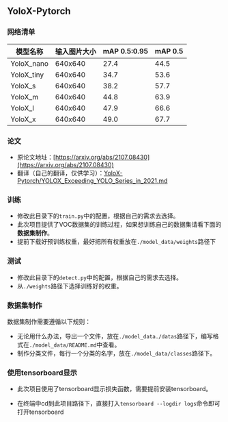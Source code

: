 ## YoloX-Pytorch

### 网络清单

| 模型名称   |            输入图片大小 | mAP 0.5:0.95 | mAP 0.5 |
| ---------- |   ------------ | ------------ | ------- |
| YoloX_nano |         640x640      | 27.4         | 44.5    |
| YoloX_tiny |          640x640      | 34.7         | 53.6    |
| YoloX_s    |         640x640      | 38.2         | 57.7    |
| YoloX_m    |          640x640      | 44.8         | 63.9    |
| YoloX_l    |         640x640      | 47.9         | 66.6    |
| YoloX_x    |           640x640      | 49.0         | 67.7    |

### 论文

- 原论文地址：[https://arxiv.org/abs/2107.08430](https://arxiv.org/abs/2107.08430)
- 翻译（自己的翻译，仅供学习）：[YoloX-Pytorch/YOLOX_Exceeding_YOLO_Series_in_2021.md](https://github.com/Magic-Matrix/YoloX-Pytorch/blob/master/YOLOX_Exceeding_YOLO_Series_in_2021.md)

### 训练

- 修改此目录下的`train.py`中的配置，根据自己的需求去选择。
- 此次项目提供了VOC数据集的训练过程，如果想训练自己的数据集请看下面的**数据集制作**。
- 提前下载好预训练权重，最好把所有权重放在`./model_data/weights`路径下

### 测试

- 修改此目录下的`detect.py`中的配置，根据自己的需求去选择。
- 从`./weights`路径下选择训练好的权重。

### 数据集制作

数据集制作需要遵循以下规则：

- 无论用什么办法，导出一个文件，放在`./model_data./datas`路径下，编写格式在`./model_data/README.md`中查看。
- 制作分类文件，每行一个分类的名字，放在`./model_data/classes`路径下。

### 使用tensorboard显示

- 此次项目使用了tensorboard显示损失函数，需要提前安装tensorboard。

- 在终端中cd到此项目路径下，直接打入`tensorboard --logdir logs`命令即可打开tensorboard

